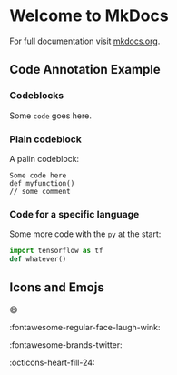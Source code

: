 # Welcome to MkDocs

For full documentation visit [mkdocs.org](https://www.mkdocs.org).

## Code Annotation Example

### Codeblocks

Some `code` goes here.

### Plain codeblock

A palin codeblock:

```
Some code here
def myfunction()
// some comment
```

### Code for a specific language

Some more code with the `py` at the start:

```py
import tensorflow as tf
def whatever()
```


## Icons and Emojs

:smile: 

:fontawesome-regular-face-laugh-wink:

:fontawesome-brands-twitter:

:octicons-heart-fill-24: